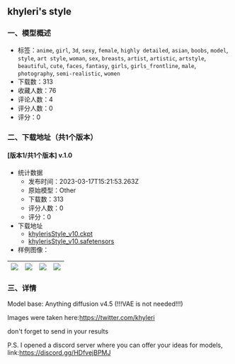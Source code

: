 ## khyleri's style
### 一、模型概述

- 标签：`anime`, `girl`, `3d`, `sexy`, `female`, `highly detailed`, `asian`, `boobs`, `model`, `style`, `art style`, `woman`, `sex`, `breasts`, `artist`, `artistic`, `artstyle`, `beautiful`, `cute`, `faces`, `fantasy`, `girls`, `girls_frontline`, `male`, `photography`, `semi-realistic`, `women`
- 下载数：313
- 收藏人数：76
- 评论人数：4
- 评分人数：0
- 评分：0

### 二、下载地址（共1个版本）

#### [版本1/共1个版本] v.1.0

- 统计数据
  - 发布时间：2023-03-17T15:21:53.263Z
  - 原始模型：Other
  - 下载数：313
  - 评分人数：0
  - 评分：0
- 下载地址
  - [khylerisStyle_v10.ckpt](https://civitai.com/api/download/models/23809?type=Model&format=PickleTensor&size=full&fp=fp16)
  - [khylerisStyle_v10.safetensors](https://civitai.com/api/download/models/23809)
- 样例图像：

| <img src="https://image.civitai.com/xG1nkqKTMzGDvpLrqFT7WA/075da128-5e34-4ba1-04dd-29c560fdc100/width=450/258686.jpeg" /> | <img src="https://image.civitai.com/xG1nkqKTMzGDvpLrqFT7WA/32904936-68e0-4063-75ee-68f4b06f0100/width=450/258690.jpeg" /> | <img src="https://image.civitai.com/xG1nkqKTMzGDvpLrqFT7WA/0ddf2246-7bee-4c17-a33d-c5d8b03b7100/width=450/258689.jpeg" /> | <img src="https://image.civitai.com/xG1nkqKTMzGDvpLrqFT7WA/fc7afcee-bb48-462f-f346-c59393210100/width=450/258688.jpeg" /> |
| ---- | ---- | ---- | ---- |


### 三、详情
<p>Model base: Anything diffusion v4.5 (!!!VAE is not needed!!!)</p><p>Images were taken here:<a target="_blank" rel="ugc" href="https://twitter.com/khyleri">https://twitter.com/khyleri</a></p><p>don't forget to send in your results</p><p>P.S. I opened a discord server where you can offer your ideas for models, link:<a target="_blank" rel="ugc" href="https://discord.gg/HDfvejBPMJ">https://discord.gg/HDfvejBPMJ</a></p>